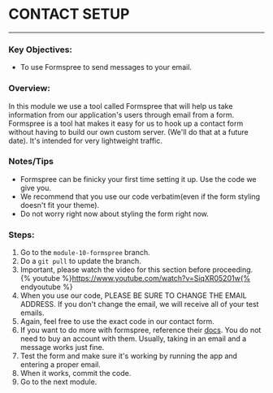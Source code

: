 # CONTACT SETUP
---

### Key Objectives:
* To use Formspree to send messages to your email.

### Overview:
In this module we use a tool called Formspree that will help us take information from our application's users through email from a form. Formspree is a tool hat makes it easy for us to hook up a contact form without having to build our own custom server. (We'll do that at a future date). It's intended for very lightweight traffic.

### Notes/Tips
* Formspree can be finicky your first time setting it up. Use the code we give you.
* We recommend that you use our code verbatim(even if the form styling doesn't fit your theme).
* Do not worry right now about styling the form right now.

### Steps:
1. Go to the `module-10-formspree` branch.
2. Do a `git pull` to update the branch.
3. Important, please watch the video for this section before proceeding. {% youtube %}https://www.youtube.com/watch?v=SiqXR05201w{% endyoutube %}
4. When you use our code, PLEASE BE SURE TO CHANGE THE EMAIL ADDRESS. If you don't change the email, we will receive all of your test emails.
5. Again, feel free to use the exact code in our contact form.
6. If you want to do more with formspree, reference their [docs](https://formspree.io/). You do not need to buy an account with them. Usually, taking in an email and a message works just fine.
7. Test the form and make sure it's working by running the app and entering a proper email.
8. When it works, commit the code.
9. Go to the next module.